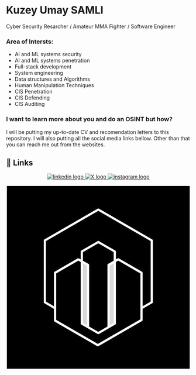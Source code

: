 
# Kuzey Umay SAMLI

Cyber Security Resarcher / Amateur MMA Fighter / Software Engineer 

### Area of Intersts:
- AI and ML systems security
- AI and ML systems penetration
- Full-stack development
- System engineering
- Data structures and Algorithms
- Human Manipulation Techniques
- CIS Penetration
- CIS Defending
- CIS Auditing

### I want to learn more about you and do an OSINT but how? 
I will be putting my up-to-date CV and recomendation letters to this repository. I will also putting all the social media links bellow. Other than that you can reach me out from the websites. 

## 🔗 Links
<div align="center">
  <a href="https://www.linkedin.com/in/umay-samli-5419b51bb/" target="_blank">
    <img src="https://img.shields.io/badge/linkedin-0A66C2?style=for-the-badge&logo=linkedin&logoColor=white" height="35" alt="linkedin logo"  />
  </a>
  <a href="https://x.com/SamlUmay" target="_blank">
    <img src="https://img.shields.io/badge/twitter-1DA1F2?style=for-the-badge&logo=twitter&logoColor=white" height="35" alt="X logo"  />
  </a>
  <a href="https://instagram.com/umay_samli" target="_blank">
    <img src="https://img.shields.io/badge/-Instagram-C13584?style=flat-square&labelColor=C13584&logo=instagram&logoColor=white&link=https://www.instagram.com/eduardopiresbr/" height="35" alt="instagram logo"  />
  </a>
</div>
<br>
<div align="center">
  <a href="https://www.linkedin.com/in/umay-samli-5419b51bb/" target="_blank">
    <img src="Umay_Kuzey_SAMLI_1.jpg" height="500" alt="linkedin logo"  />
  </a>
</div>


